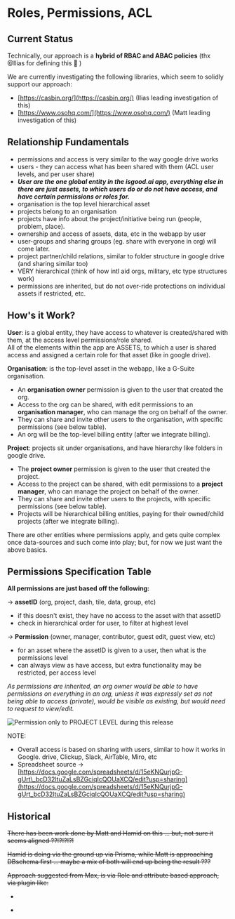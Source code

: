 # Roles, Permissions, ACL

## Current Status

Technically, our approach is a **hybrid of RBAC and ABAC policies**  \(thx @Ilias for defining this 🙏 \)

We are currently investigating the following libraries, which seem to solidly support our approach:

* [https://casbin.org/](https://casbin.org/)   \(Ilias leading investigation of this\)
* [https://www.osohq.com/](https://www.osohq.com/)    \(Matt leading investigation of this\)

## Relationship Fundamentals

* permissions and access is very similar to the way google drive works
* users - they can access what has been shared with them \(ACL user levels, and per user share\)
* _**User are the one global entity in the isgood.ai app, everything else in there are just assets, to which users do or do not have access, and have certain permissions or roles for.**_ 
* organisation is the top level hierarchical asset
* projects belong to an organisation
* projects have info about the project/initiative being run \(people, problem, place\). 
* ownership and access of assets, data, etc in the webapp by user
* user-groups and sharing groups \(eg. share with everyone in org\) will come later. 
* project partner/child relations, similar to folder structure in google drive \(and sharing similar too\)
* VERY hierarchical \(think of how intl aid orgs, military, etc type structures work\)
* permissions are inherited, but do not over-ride protections on individual assets if restricted, etc.

## How's it Work?

**User**: is a global entity, they have access to whatever is created/shared with them, at the access level permissions/role shared.    
All of the elements within the app are ASSETS, to which a user is shared access and assigned a certain role for that asset  \(like in google drive\).

**Organisation**: is the top-level asset in the webapp, like a G-Suite organisation.

* An **organisation owner** permission is given to the user that created the org.
* Access to the org can be shared, with edit permissions to an **organisation manager**, who can manage the org on behalf of the owner.
* They can share and invite other users to the organisation, with specific permissions \(see below table\). 
* An org will be the top-level billing entity \(after we integrate billing\).

**Project**: projects sit under organisations, and have hierarchy like folders in google drive.

* The **project owner** permission is given to the user that created the project.
* Access to the project can be shared, with edit permissions to a **project manager**, who can manage the project on behalf of the owner.
* They can share and invite other users to the projects, with specific permissions \(see below table\). 
* Projects will be hierarchical billing entities, paying for their owned/child projects \(after we integrate billing\).

There are other entities where permissions apply, and gets quite complex once data-sources and such come into play; but, for now we just want the above basics.

## Permissions Specification Table

**All permissions are just based off the following:**

-&gt; **assetID** \(org, project, dash, tile, data, group, etc\)

* if this doesn't exist, they have no access to the asset with that assetID
* check in hierarchical order for user, to filter at highest level

-&gt; **Permission** \(owner, manager, contributor, guest edit, guest view, etc\)

* for an asset where the assetID is given to a user, then what is the permissions level
* can always view as have access, but extra functionality may be restricted, per access level

_As permissions are inherited, an org owner would be able to have permissions on everything in an org, unless it was expressly set as not being able to access \(private\), would be visible as existing, but would need to request to view/edit._

![Permission only to PROJECT LEVEL during this release](https://t6902024.p.clickup-attachments.com/t6902024/023d3400-3cec-4f36-9289-0317baaf4ff6/image.png)

NOTE:

* Overall access is based on sharing with users, similar to how it works in Google. drive, Clickup, Slack, AirTable, Miro, etc
* Spreadsheet source -&gt; [https://docs.google.com/spreadsheets/d/15eKNQurjpG-gUrt\_bcD32ltuZaLsBZGciqIcQOUaXCQ/edit?usp=sharing](https://docs.google.com/spreadsheets/d/15eKNQurjpG-gUrt_bcD32ltuZaLsBZGciqIcQOUaXCQ/edit?usp=sharing)

## Historical

~~There has been work done by Matt and Hamid on this ... but, not sure it seems aligned ??!?!?!?!~~

~~Hamid is doing via the ground up via Prisma, while Matt is approaching DBschema first ... maybe a mix of both will end up being the result ???~~

~~Approach suggested from Max, is via Role and attribute based approach, via plugin like:~~

* ~~~~[~~https://www.npmjs.com/package/@superawesome/permissions~~](https://www.npmjs.com/package/@superawesome/permissions)~~~~
* ~~~~[~~https://github.com/ntgussoni/blitz-guard~~](https://github.com/ntgussoni/blitz-guard)  ~~\(official blitzjs permissions package/library\)~~

